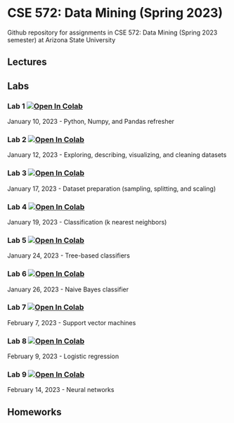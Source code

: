 # CSE 572: Data Mining (Spring 2023)
Github repository for assignments in CSE 572: Data Mining (Spring 2023 semester) at Arizona State University

## Lectures
<!--
### Lecture 1
Introduction to Data Mining [[slides]](https://docs.google.com/presentation/d/e/2PACX-1vQLrdgIC1MQRU4dPc4nNAI_ahNAefuEQGfaIODWCfzlQQZn5PvgRl9bkD7OmRMX_TMACXtanidq_aJ5/pub?start=false&loop=false&delayms=3000)

### Lecture 2
Know your data [[slides]](https://docs.google.com/presentation/d/e/2PACX-1vROcWS6-r8UGZFSAD0Ul_irKzzFVbvFErCROrydCZfTvTFTJM2eXJBvzaLK_q2uVFRmS4RoHu4l7mHO/pub?start=false&loop=false&delayms=3000)

### Lecture 3
Dataset preparation [[slides]](https://docs.google.com/presentation/d/e/2PACX-1vT-xPGsio4Q1VxqIEJGQ3YRTjX0BFskrRNPS6_jMzPiwdSCfDiDuwBGzVLRmfHNQiBHFoJ09hth0ftT/pub?start=false&loop=false&delayms=3000)

### Lecture 4
Nearest neighbor classifiers [[slides]](https://docs.google.com/presentation/d/e/2PACX-1vRkjj2XpvuGmRDpBo1mUMCeukN2UMSCVbh4VrSUp6GmoPhIQ5-e-DZQIztc3amf5ZGt51RuUxWOl5iW/pub?start=false&loop=false&delayms=3000)

### Lecture 5
Tree-based classifiers [[slides]](https://docs.google.com/presentation/d/e/2PACX-1vS_N36Vla6MxMifWD3sMccIDCIpoiSPrMi1FFmOnEeMclQwgLBNYgp5oNpB-Iu9s5aFjRUGGuh5eelw/pub?start=false&loop=false&delayms=3000)

### Lecture 6
Naive Bayes classifier [[slides]](https://docs.google.com/presentation/d/e/2PACX-1vR9IrdIVw6swMz-YLSzcJKCUEDEbjmr1JXxcCic08N4IDPaiZKt4llKxR6Qa40JTmdqEucOH_0uq1sH/pub?start=false&loop=false&delayms=3000)

### Lecture 7
Support vector machines [[slides]](https://docs.google.com/presentation/d/e/2PACX-1vTYUl4Ery8725zCH7jhPIrgdko7HTpJ7bgdqJ_W2nBLk3q2665GglHqSfKCKQMb1ipIG_Wftyb8SntU/pub?start=false&loop=false&delayms=3000)

### Lecture 8
Logistic regression and neural networks [[slides]](https://docs.google.com/presentation/d/e/2PACX-1vT8RsAUYh9OPPH6ILSYJ3j_bdP3zXSgffkYzZosi0zbYtEs7wOT-I0IDN_lSXDmjxpjY9wZMi96Ls1W/pub?start=false&loop=false&delayms=3000)

### Lecture 9
Neural networks [[slides]](https://docs.google.com/presentation/d/e/2PACX-1vTexpzAMh1_ICoMje5CeLDqooLhjXZGV8FtZJV3jSwzo_djkGtARCP8ngVDKYFH5XPpW8j39zyldshS/pub?start=false&loop=false&delayms=3000)

### Lecture 10
Ensemble methods [[slides]](https://docs.google.com/presentation/d/e/2PACX-1vSLKcU4AKu-kKxzeVI-HLn34S_hDCAUpGeLUGPF4iQuW6ElqXZj3Vm_emoEww4fbQA49f1X18U6etYY/pub?start=false&loop=false&delayms=3000)

### Lecture 11
Model selection [[slides]](https://docs.google.com/presentation/d/e/2PACX-1vRDw7IyaiZmSAPnim8hWiUbpThn1MHffsdWLUakjXwAotP9C3Gu5wgP1vfSWdzm7M-K4upk7xc76PI1/pub?start=false&loop=false&delayms=3000)

### Lecture 12
Dimensionality reduction (PCA) [[slides]](https://docs.google.com/presentation/d/e/2PACX-1vS4NkU7C04doObu97lZYqK0fE-3uhbUqAqE91ZNE5HDZORxzD8EQNUOPTMP47bOdAklIC0-xjbvUC4u/pub?start=false&loop=false&delayms=3000)

### Lecture 13
Non-linear dimensionality reduction [[slides]](https://docs.google.com/presentation/d/e/2PACX-1vSRulDWepatn4XnYlfj9oA1gPPfGPGc8hab9-Ya6WIMUKPHHzQdSiPjl-eXe1oYAvTgFhIhU2ZBOu9F/pub?start=false&loop=false&delayms=3000)

### Lecture 14
Pre-trained networks [[slides]](https://docs.google.com/presentation/d/e/2PACX-1vQeto2h0si6nbJ4tl18HfT8I_zSPhSYqlbQA_KnwwznL_nNCoV51lHiQohBBiHhQvRsTpnBcn9XWnuk/pub?start=false&loop=false&delayms=3000)

### Lecture 15
Clustering (including k-means) [[slides]](https://docs.google.com/presentation/d/e/2PACX-1vTnNw6KR7kRFvykyKQ_KYEOEzPGSuLjJug6AEu8rkoY9LH1-R5iVZdobMA00auWhjFFHcEAbkFRS9JN/pub?start=false&loop=false&delayms=3000)

### Lecture 16
Hierarchical and density-based clustering [[slides]](https://docs.google.com/presentation/d/e/2PACX-1vSZQ_wLOXKUrp1E57HKfY_FOAqkET5RkIpTpCHENKGvPgvj2U0KoDm922Xyc2OzxYjqWnwh-v3AUor0/pub?start=false&loop=false&delayms=3000)

### Lecture 17
Fuzzy clustering and cluster validity [[slides]](https://docs.google.com/presentation/d/e/2PACX-1vSdKQnBfbLB-8CjK9kCYE7b0vqHNsCrAYGs7JjyRVUjmIfIdv0KcJwasaSVMB_wZZSjtdAiuspZwlgX/pub?start=false&loop=false&delayms=3000)

### Lecture 18
Anomaly detection [[slides]](https://docs.google.com/presentation/d/e/2PACX-1vQzH6gxqbF4oA5HMUPqc5bnhEbVDsH3y0qGRuFaPAafuX4qunZkxXmSQ6Mi142GnCMHP-ZWeq4WEb20/pub?start=false&loop=false&delayms=3000)

### Lecture 19
Anomaly detection part 2 [[slides]](https://docs.google.com/presentation/d/e/2PACX-1vQeK1wqxUytMD43yJdDbVLvOa6slc275cA2Bbz_UDkotRc0QWqyMadpN5JKg5coZtD3LNcrM9rE6eFM/pub?start=true&loop=false&delayms=3000)

### Lecture 20
Anomaly detection part 3 [[slides]](https://docs.google.com/presentation/d/e/2PACX-1vRCucatwAFoJxpbCPwRipy3s20xqiOeaMc9tjT1x3cGHMYwbRYuxf3pgCDh0f0N39BU4csotaorcetJ/pub?start=false&loop=false&delayms=3000)

### Lecture 21
Research case study: anomaly detection [[slides]](https://docs.google.com/presentation/d/e/2PACX-1vQLWkB1C-t_rB8DYWhTD-_xYz0xDhcPCKF9rpjI_zW0ZDvhqwXzjYmLdxJaSoPXd-A7RHru9uQ24iBh/pub?start=false&loop=false&delayms=3000) -->

## Labs

### Lab 1 [![Open In Colab](https://colab.research.google.com/assets/colab-badge.svg)](https://colab.research.google.com/github/kerner-lab/cse572-spring2023/blob/main/labs/CSE572-Lab1.ipynb)
January 10, 2023 - Python, Numpy, and Pandas refresher

### Lab 2 [![Open In Colab](https://colab.research.google.com/assets/colab-badge.svg)](https://colab.research.google.com/github/kerner-lab/cse572-spring2023/blob/main/labs/CSE572-Lab2.ipynb)
January 12, 2023 - Exploring, describing, visualizing, and cleaning datasets

### Lab 3 [![Open In Colab](https://colab.research.google.com/assets/colab-badge.svg)](https://colab.research.google.com/github/kerner-lab/cse572-spring2023/blob/main/labs/CSE572-Lab3.ipynb)
January 17, 2023 - Dataset preparation (sampling, splitting, and scaling)

### Lab 4 [![Open In Colab](https://colab.research.google.com/assets/colab-badge.svg)](https://colab.research.google.com/github/kerner-lab/cse572-spring2023/blob/main/labs/CSE572-Lab4.ipynb)
January 19, 2023 - Classification (k nearest neighbors)

### Lab 5 [![Open In Colab](https://colab.research.google.com/assets/colab-badge.svg)](https://colab.research.google.com/github/kerner-lab/cse572-spring2023/blob/main/labs/CSE572-Lab5.ipynb)
January 24, 2023 - Tree-based classifiers

### Lab 6 [![Open In Colab](https://colab.research.google.com/assets/colab-badge.svg)](https://colab.research.google.com/github/kerner-lab/cse572-spring2023/blob/main/labs/CSE572-Lab6.ipynb)
January 26, 2023 - Naive Bayes classifier


### Lab 7 [![Open In Colab](https://colab.research.google.com/assets/colab-badge.svg)](https://colab.research.google.com/github/kerner-lab/cse572-spring2023/blob/main/labs/CSE572-Lab7.ipynb)
February 7, 2023 - Support vector machines

### Lab 8 [![Open In Colab](https://colab.research.google.com/assets/colab-badge.svg)](https://colab.research.google.com/github/kerner-lab/cse572-spring2023/blob/main/labs/CSE572-Lab8.ipynb)
February 9, 2023 - Logistic regression

### Lab 9 [![Open In Colab](https://colab.research.google.com/assets/colab-badge.svg)](https://colab.research.google.com/github/kerner-lab/cse572-spring2023/blob/main/labs/CSE572-Lab9.ipynb)
February 14, 2023 - Neural networks

<!-- 

### Lab 10 [![Open In Colab](https://colab.research.google.com/assets/colab-badge.svg)](https://colab.research.google.com/github/kerner-lab/cse572-fall2022/blob/main/labs/CSE572-Lab10.ipynb)
October 3, 2022 - Model selection

### Lab 11 [![Open In Colab](https://colab.research.google.com/assets/colab-badge.svg)](https://colab.research.google.com/github/kerner-lab/cse572-fall2022/blob/main/labs/CSE572-Lab11.ipynb)
October 5, 2022 - Dimensionality reduction with PCA

### Lab 12 [![Open In Colab](https://colab.research.google.com/assets/colab-badge.svg)](https://colab.research.google.com/github/kerner-lab/cse572-fall2022/blob/main/labs/CSE572-Lab12.ipynb)
October 17, 2022 - Non-linear dimensionality reduction

### Lab 13 [![Open In Colab](https://colab.research.google.com/assets/colab-badge.svg)](https://colab.research.google.com/github/kerner-lab/cse572-fall2022/blob/main/labs/CSE572-Lab13.ipynb)
October 19, 2022 - Pre-trained networks

### Lab 14 [![Open In Colab](https://colab.research.google.com/assets/colab-badge.svg)](https://colab.research.google.com/github/kerner-lab/cse572-fall2022/blob/main/labs/CSE572-Lab14.ipynb)
October 24, 2022 - Clustering (including k-means)

### Lab 15 [![Open In Colab](https://colab.research.google.com/assets/colab-badge.svg)](https://colab.research.google.com/github/kerner-lab/cse572-fall2022/blob/main/labs/CSE572-Lab15.ipynb)
October 26, 2022 - Hierarchical and density-based clustering

### Lab 16 [![Open In Colab](https://colab.research.google.com/assets/colab-badge.svg)](https://colab.research.google.com/github/kerner-lab/cse572-fall2022/blob/main/labs/CSE572-Lab16.ipynb)
October 31, 2022 - Cluster validity measures

### Lab 17 [![Open In Colab](https://colab.research.google.com/assets/colab-badge.svg)](https://colab.research.google.com/github/kerner-lab/cse572-fall2022/blob/main/labs/CSE572-Lab17.ipynb)
November 7, 2022 - Anomaly detection

### Lab 18 [![Open In Colab](https://colab.research.google.com/assets/colab-badge.svg)](https://colab.research.google.com/github/kerner-lab/cse572-fall2022/blob/main/labs/CSE572-Lab18.ipynb)
November 9, 2022 - Anomaly detection (reconstruction-based approaches) -->

## Homeworks

<!-- ### Homework 1 [![Open In Colab](https://colab.research.google.com/assets/colab-badge.svg)](https://colab.research.google.com/github/kerner-lab/cse572-fall2022/blob/main/homework/cse572-homework1.ipynb)
Classification methods. Assigned: September 28, 2022. Due: October 12, 2022.

### Homework 2 [![Open In Colab](https://colab.research.google.com/assets/colab-badge.svg)](https://colab.research.google.com/github/kerner-lab/cse572-fall2022/blob/main/homework/cse572-homework2.ipynb)
Dimensionality reduction. Assigned: October 19, 2022. Due: October 31, 2022.

### Homework 3 [![Open In Colab](https://colab.research.google.com/assets/colab-badge.svg)](https://colab.research.google.com/github/kerner-lab/cse572-fall2022/blob/main/homework/cse572-homework3.ipynb)
Dimensionality reduction. Assigned: October 19, 2022. Due: November 9, 2022.

### Homework 4 [![Open In Colab](https://colab.research.google.com/assets/colab-badge.svg)](https://colab.research.google.com/github/kerner-lab/cse572-fall2022/blob/main/homework/cse572-homework4.ipynb)
Novelty detection. Assigned: November 12, 2022. Due: November 28, 2022.
 -->
